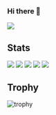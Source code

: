 ### Hi there 👋

<!--
**westplainblue/westplainblue** is a ✨ _special_ ✨ repository because its `README.md` (this file) appears on your GitHub profile.

Here are some ideas to get you started:

- 🔭 I’m currently working on ...
- 🌱 I’m currently learning ...
- 👯 I’m looking to collaborate on ...
- 🤔 I’m looking for help with ...
- 💬 Ask me about ...
- 📫 How to reach me: ...
- 😄 Pronouns: ...
- ⚡ Fun fact: ...
-->

![](https://raw.githubusercontent.com/westplainblue/westblainblue/output/github-contribution-grid-snake.svg)


## Stats
![](http://github-profile-summary-cards.vercel.app/api/cards/profile-details?username=westplainblue&theme=gruvbox)
![](http://github-profile-summary-cards.vercel.app/api/cards/repos-per-language?username=westplainblue&theme=gruvbox)
![](http://github-profile-summary-cards.vercel.app/api/cards/most-commit-language?username=westplainblue&theme=gruvbox)
![](http://github-profile-summary-cards.vercel.app/api/cards/stats?username=westplainblue&theme=gruvbox)
![](http://github-profile-summary-cards.vercel.app/api/cards/productive-time?username=westplainblue&theme=gruvbox&utcOffset=9)

## Trophy
![trophy](https://github-profile-trophy.vercel.app/?username=westplainblue&theme=gruvbox)
